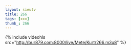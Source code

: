 ```yaml
--- 
layout: sieutv
title: 266
tags: [xxx]
thumb_: 266
---
```

{% include videohls src="http://bur879.com:8000/live/Mete/Kurt/266.m3u8" %} 
